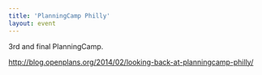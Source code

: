 ```yaml
---
title: 'PlanningCamp Philly'
layout: event
---
```


3rd and final PlanningCamp.

http://blog.openplans.org/2014/02/looking-back-at-planningcamp-philly/

